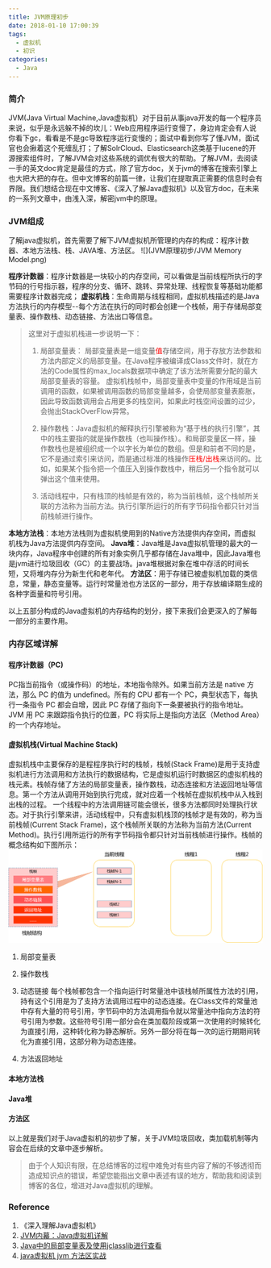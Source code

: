 ```yaml
---
title: JVM原理初步
date: 2018-01-10 17:00:39
tags: 
  - 虚拟机
  - 初识
categories:
  - Java
---
```


### 简介
JVM(Java Virtual Machine,Java虚拟机）对于目前从事java开发的每一个程序员来说，似乎是永远躲不掉的坎儿：Web应用程序运行变慢了，身边肯定会有人说你看下gc，看看是不是gc导致程序运行变慢的；面试中看到你写了懂JVM，面试官也会揪着这个死缠乱打；了解SolrCloud、Elasticsearch这类基于lucene的开源搜索组件时，了解JVM会对这些系统的调优有很大的帮助。了解JVM，去阅读一手的英文doc肯定是最佳的方式，除了官方doc，关于jvm的博客在搜索引擎上也大把大把的存在。但中文博客的前篇一律，让我们在提取真正需要的信息时会有界限。我们想结合现在中文博客、《深入了解Java虚拟机》以及官方doc，在未来的一系列文章中，由浅入深，解密jvm中的原理。

### JVM组成
了解java虚拟机，首先需要了解下JVM虚拟机所管理的内存的构成：程序计数器、本地方法栈、栈、JAVA堆、方法区。
![](JVM原理初步/JVM Memory Model.png)

**程序计数器**：程序计数器是一块较小的内存空间，可以看做是当前线程所执行的字节码的行号指示器，程序的分支、循环、跳转、异常处理、线程恢复等基础功能都需要程序计数器完成；
**虚拟机栈**：生命周期与线程相同，虚拟机栈描述的是Java方法执行的内存模型--每个方法在执行的同时都会创建一个栈帧，用于存储局部变量表、操作数栈、动态链接、方法出口等信息。
> 这里对于虚拟机栈进一步说明一下：
> 1. 局部变量表： 局部变量表是一组变量<font color="red">值</font>存储空间，用于存放方法参数和方法内部定义的局部变量。在Java程序被编译成Class文件时，就在方法的Code属性的max_locals数据项中确定了该方法所需要分配的最大局部变量表的容量。
虚拟机栈帧中，局部变量表中变量的作用域是当前调用的函数，如果被调用函数的局部变量越多，会使局部变量表膨胀，因此导致函数调用会占用更多的栈空间，如果此时栈空间设置的过少，会抛出StackOverFlow异常。
>
> 2. 操作数栈：Java虚拟机的解释执行引擎被称为“基于栈的执行引擎”，其中的栈主要指的就是操作数栈（也叫操作栈）。和局部变量区一样，操作数栈也是被组织成一个以字长为单位的数组。但是和前者不同的是，它不是通过索引来访问，而是通过标准的栈操作<font color="red">压栈/出栈</font>来访问的。比如，如果某个指令把一个值压入到操作数栈中，稍后另一个指令就可以弹出这个值来使用。
> 
> 3. 活动线程中，只有栈顶的栈帧是有效的，称为当前栈帧，这个栈帧所关联的方法称为当前方法。执行引擎所运行的所有字节码指令都只针对当前栈帧进行操作。

**本地方法栈**：本地方法栈则为虚拟机使用到的Native方法提供内存空间，而虚拟机栈为Java方法提供内存空间。
**Java堆**：Java堆是Java虚拟机管理的最大的一块内存，Java程序中创建的所有对象实例几乎都存储在Java堆中，因此Java堆也是jvm进行垃圾回收（GC）的主要战场。java堆根据对象在堆中存活的时间长短，又将堆内存分为新生代和老年代。
**方法区**：用于存储已被虚拟机加载的类信息，常量，静态变量等。运行时常量池也方法区的一部分，用于存放编译期生成的各种字面量和符号引用。

以上五部分构成的Java虚拟机的内存结构的划分，接下来我们会更深入的了解每一部分的主要作用。

### 内存区域详解
#### 程序计数器（PC)
PC指当前指令（或操作码）的地址，本地指令除外。如果当前方法是 native 方法，那么 PC 的值为 undefined。所有的 CPU 都有一个 PC，典型状态下，每执行一条指令 PC 都会自增，因此 PC 存储了指向下一条要被执行的指令地址。JVM 用 PC 来跟踪指令执行的位置，PC 将实际上是指向方法区（Method Area）的一个内存地址。

#### 虚拟机栈(Virtual Machine Stack)
虚拟机栈中主要保存的是程程序执行时的栈帧，栈帧(Stack Frame)是用于支持虚拟机进行方法调用和方法执行的数据结构，它是虚拟机运行时数据区的虚拟机栈的栈元素。栈帧存储了方法的局部变量表，操作数栈，动态连接和方法返回地址等信息。第一个方法从调用开始到执行完成，就对应着一个栈帧在虚拟机栈中从入栈到出栈的过程。
一个线程中的方法调用链可能会很长，很多方法都同时处理执行状态。对于执行引擎来讲，活动线程中，只有虚拟机栈顶的栈帧才是有效的，称为当前栈帧(Current Stack Frame)，这个栈帧所关联的方法称为当前方法(Current Method)。执行引用所运行的所有字节码指令都只针对当前栈帧进行操作。栈帧的概念结构如下图所示：
![](JVM原理初步/jvm_stack.png)

1. 局部变量表

2. 操作数栈

3. 动态链接
每个栈帧都包含一个指向运行时常量池中该栈帧所属性方法的引用，持有这个引用是为了支持方法调用过程中的动态连接。在Class文件的常量池中存有大量的符号引用，字节码中的方法调用指令就以常量池中指向方法的符号引用为参数。这些符号引用一部分会在类加载阶段或第一次使用的时候转化为直接引用，这种转化称为静态解析。另外一部分将在每一次的运行期期间转化为直接引用，这部分称为动态连接。

4. 方法返回地址

#### 本地方法栈

#### Java堆

#### 方法区

以上就是我们对于Java虚拟机的初步了解，关于JVM垃圾回收，类加载机制等内容会在后续的文章中逐步解析。

> 由于个人知识有限，在总结博客的过程中难免对有些内容了解的不够透彻而造成知识点的错误，希望您能指出文章中表述有误的地方，帮助我和阅读到博客的各位，增进对Java虚拟机的理解。

### Reference
1. 《深入理解Java虚拟机》
2. [JVM内幕：Java虚拟机详解](http://www.importnew.com/17770.html)
3. [Java中的局部变量表及使用jclasslib进行查看](https://blog.csdn.net/u010570551/article/details/55684661)
4. [java虚拟机 jvm 方法区实战](https://blog.csdn.net/qq_30739519/article/details/51048870)